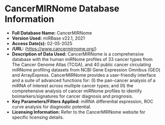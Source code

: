 # CancerMIRNome Database Information

* **Full Database Name:** CancerMIRNome
* **Version Used:** miRBase v22.1, 2021
* **Access Date(s):** 02-05-2025
* **/URL:** (https://www.cancermirnome.org/) 
* **Description of Data Used:** CancerMIRNome is a comprehensive database with the human miRNome profiles of 33 cancer types from The Cancer Genome Atlas (TCGA), and 40 public cancer circulating miRNome profiling datasets from NCBI Gene Expression Omnibus (GEO) and ArrayExpress.
CancerMIRNome provides a user-friendly interface and a suite of advanced functions for: (I) the pan-cancer analysis of a miRNA of interest across multiple cancer types; and (II) the comprehensive analysis of cancer miRNome profiles to identify boimarkers/signatures for cancer diagnosis and prognosis.
* **Key Parameters/Filters Applied:** miRNA differential expression, ROC curve analysis for diagnostic potential.
* **Licensing Information:** Refer to the CancerMIRNome website for specific licensing details.
